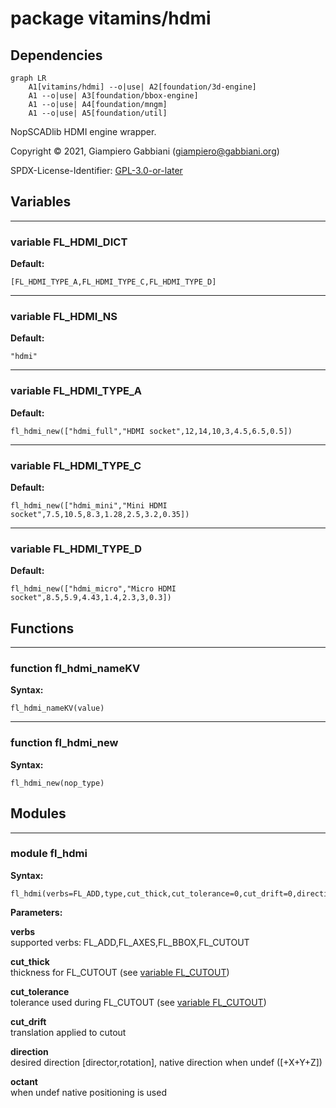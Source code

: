 # package vitamins/hdmi

## Dependencies

```mermaid
graph LR
    A1[vitamins/hdmi] --o|use| A2[foundation/3d-engine]
    A1 --o|use| A3[foundation/bbox-engine]
    A1 --o|use| A4[foundation/mngm]
    A1 --o|use| A5[foundation/util]
```

NopSCADlib HDMI engine wrapper.

Copyright © 2021, Giampiero Gabbiani (giampiero@gabbiani.org)

SPDX-License-Identifier: [GPL-3.0-or-later](https://spdx.org/licenses/GPL-3.0-or-later.html)


## Variables

---

### variable FL_HDMI_DICT

__Default:__

    [FL_HDMI_TYPE_A,FL_HDMI_TYPE_C,FL_HDMI_TYPE_D]

---

### variable FL_HDMI_NS

__Default:__

    "hdmi"

---

### variable FL_HDMI_TYPE_A

__Default:__

    fl_hdmi_new(["hdmi_full","HDMI socket",12,14,10,3,4.5,6.5,0.5])

---

### variable FL_HDMI_TYPE_C

__Default:__

    fl_hdmi_new(["hdmi_mini","Mini HDMI socket",7.5,10.5,8.3,1.28,2.5,3.2,0.35])

---

### variable FL_HDMI_TYPE_D

__Default:__

    fl_hdmi_new(["hdmi_micro","Micro HDMI socket",8.5,5.9,4.43,1.4,2.3,3,0.3])

## Functions

---

### function fl_hdmi_nameKV

__Syntax:__

```text
fl_hdmi_nameKV(value)
```

---

### function fl_hdmi_new

__Syntax:__

```text
fl_hdmi_new(nop_type)
```

## Modules

---

### module fl_hdmi

__Syntax:__

    fl_hdmi(verbs=FL_ADD,type,cut_thick,cut_tolerance=0,cut_drift=0,direction,octant,debug)

__Parameters:__

__verbs__  
supported verbs: FL_ADD,FL_AXES,FL_BBOX,FL_CUTOUT

__cut_thick__  
thickness for FL_CUTOUT (see [variable FL_CUTOUT](../foundation/core.md#variable-fl_cutout))

__cut_tolerance__  
tolerance used during FL_CUTOUT (see [variable FL_CUTOUT](../foundation/core.md#variable-fl_cutout))

__cut_drift__  
translation applied to cutout

__direction__  
desired direction [director,rotation], native direction when undef ([+X+Y+Z])

__octant__  
when undef native positioning is used



